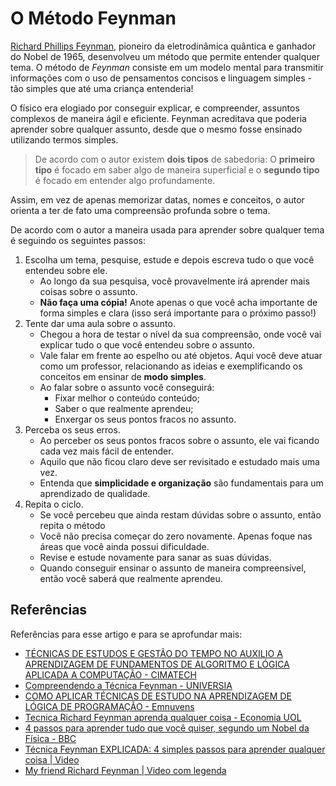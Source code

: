 # O Método Feynman

[Richard Phillips Feynman](https://pt.wikipedia.org/wiki/Richard_Feynman), pioneiro da eletrodinâmica quântica e ganhador do Nobel de 1965, desenvolveu um método que permite entender qualquer tema. O método de _Feynman_ consiste em um modelo mental para transmitir informações com o uso de pensamentos concisos e linguagem simples - tão simples que até uma criança entenderia!

O físico era elogiado por conseguir explicar, e compreender, assuntos complexos de maneira ágil e eficiente. Feynman acreditava que poderia aprender sobre qualquer assunto, desde que o mesmo fosse ensinado utilizando termos simples.

> De acordo com o autor existem **dois tipos** de sabedoria: O **primeiro tipo** é focado em saber algo de maneira superficial e o **segundo tipo** é focado em entender algo profundamente.

Assim, em vez de apenas memorizar datas, nomes e conceitos, o autor orienta a ter de fato uma compreensão profunda sobre o tema.

De acordo com o autor a maneira usada para aprender sobre qualquer tema é seguindo os seguintes passos:

1. Escolha um tema, pesquise, estude e depois escreva tudo o que você entendeu sobre ele.
   - Ao longo da sua pesquisa, você provavelmente irá aprender mais coisas sobre o assunto.
   - **Não faça uma cópia!** Anote apenas o que você acha importante de forma simples e clara (isso será importante para o próximo passo!)
2. Tente dar uma aula sobre o assunto.
   - Chegou a hora de testar o nível da sua compreensão, onde você vai explicar tudo o que você entendeu sobre o assunto.
   - Vale falar em frente ao espelho ou até objetos. Aqui você deve atuar como um professor, relacionando as ideias e exemplificando os conceitos em ensinar de **modo simples**.
   - Ao falar sobre o assunto você conseguirá:
     - Fixar melhor o conteúdo conteúdo;
     - Saber o que realmente aprendeu;
     - Enxergar os seus pontos fracos no assunto.
3. Perceba os seus erros.
   - Ao perceber os seus pontos fracos sobre o assunto, ele vai ficando cada vez mais fácil de entender.
   - Aquilo que não ficou claro deve ser revisitado e estudado mais uma vez.
   - Entenda que **simplicidade e organização** são fundamentais para um aprendizado de qualidade.
4. Repita o ciclo.
   - Se você percebeu que ainda restam dúvidas sobre o assunto, então repita o método
   - Você não precisa começar do zero novamente. Apenas foque nas áreas que você ainda possui dificuldade.
   - Revise e estude novamente para sanar as suas dúvidas.
   - Quando conseguir ensinar o assunto de maneira compreensível, então você saberá que realmente aprendeu.

## Referências

Referências para esse artigo e para se aprofundar mais:

- [TÉCNICAS DE ESTUDOS E GESTÃO DO TEMPO NO AUXILIO A APRENDIZAGEM DE FUNDAMENTOS DE ALGORITMO E LÓGICA APLICADA A COMPUTAÇÃO - CIMATECH](https://publicacao.cimatech.com.br/index.php/cimatech/article/view/115)
- [Compreendendo a Técnica Feynman - UNIVERSIA ](https://www.universia.net/br/actualidad/orientacion-academica/compreendendo-tecnica-feynman-1167689.html)
- [COMO APLICAR TÉCNICAS DE ESTUDO NA APRENDIZAGEM DE LÓGICA DE PROGRAMAÇÃO - Emnuvens](https://idonline.emnuvens.com.br/id/article/view/3161)
- [Tecnica Richard Feynman aprenda qualquer coisa - Economia UOL](https://economia.uol.com.br/empregos-e-carreiras/noticias/redacao/2021/05/02/tecnica-richard-feynman-aprenda-qualquer-coisa.htm)
- [4 passos para aprender tudo que você quiser, segundo um Nobel da Física - BBC](https://www.bbc.com/portuguese/geral-36750825)
- [Técnica Feynman EXPLICADA: 4 simples passos para aprender qualquer coisa | Video ](https://www.youtube.com/watch?v=JG0xf0nP69o)
- [My friend Richard Feynman | Video com legenda](https://www.ted.com/talks/leonard_susskind_my_friend_richard_feynman)
